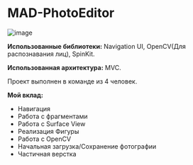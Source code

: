 # MAD-PhotoEditor

![image](https://user-images.githubusercontent.com/76617495/168413527-2a385be7-5b2a-49df-a086-42fa1aa6dab6.png)

**Использованные библиотеки:** Navigation UI, OpenCV(Для распознавания лиц), SpinKit.

**Использованная архитектура:** MVC.

Проект выполнен в команде из 4 человек.

**Мой вклад:**
- Навигация
- Работа с фрагментами
- Работа с Surface View
- Реализация Фигуры
- Работа с OpenCV
- Начальная загрузка/Сохранение фотографии
- Частичная верстка
